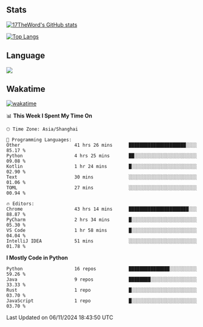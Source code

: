 ## Stats

[![17TheWord's GitHub stats](https://github-readme-stats.vercel.app/api?username=17TheWord&count_private=true&show_icons=true)](https://github.com/anuraghazra/github-readme-stats)

[![Top Langs](https://github-readme-stats.vercel.app/api/top-langs/?username=17TheWord&layout=compact&hide=html)](https://github.com/anuraghazra/github-readme-stats)

## Language

<img align="center" src="https://github-readme-stats-theword.vercel.app/api/wakatime?username=559772f0-9c03-4114-9e11-1b4b8b998e10&layout=compact&theme=dracula&hide_border=true">

## Wakatime

[![wakatime](https://wakatime.com/badge/user/559772f0-9c03-4114-9e11-1b4b8b998e10.svg)](https://wakatime.com/@559772f0-9c03-4114-9e11-1b4b8b998e10)

<!--START_SECTION:waka-->
📊 **This Week I Spent My Time On** 

```text
🕑︎ Time Zone: Asia/Shanghai

💬 Programming Languages: 
Other                    41 hrs 26 mins      █████████████████████░░░░   85.17 % 
Python                   4 hrs 25 mins       ██░░░░░░░░░░░░░░░░░░░░░░░   09.08 % 
Kotlin                   1 hr 24 mins        █░░░░░░░░░░░░░░░░░░░░░░░░   02.90 % 
Text                     30 mins             ░░░░░░░░░░░░░░░░░░░░░░░░░   01.06 % 
TOML                     27 mins             ░░░░░░░░░░░░░░░░░░░░░░░░░   00.94 % 

🔥 Editors: 
Chrome                   43 hrs 14 mins      ██████████████████████░░░   88.87 % 
PyCharm                  2 hrs 34 mins       █░░░░░░░░░░░░░░░░░░░░░░░░   05.30 % 
VS Code                  1 hr 58 mins        █░░░░░░░░░░░░░░░░░░░░░░░░   04.04 % 
IntelliJ IDEA            51 mins             ░░░░░░░░░░░░░░░░░░░░░░░░░   01.78 % 
```

**I Mostly Code in Python** 

```text
Python                   16 repos            ███████████████░░░░░░░░░░   59.26 % 
Java                     9 repos             ████████░░░░░░░░░░░░░░░░░   33.33 % 
Rust                     1 repo              █░░░░░░░░░░░░░░░░░░░░░░░░   03.70 % 
JavaScript               1 repo              █░░░░░░░░░░░░░░░░░░░░░░░░   03.70 % 
```




 Last Updated on 06/11/2024 18:43:50 UTC
<!--END_SECTION:waka-->

